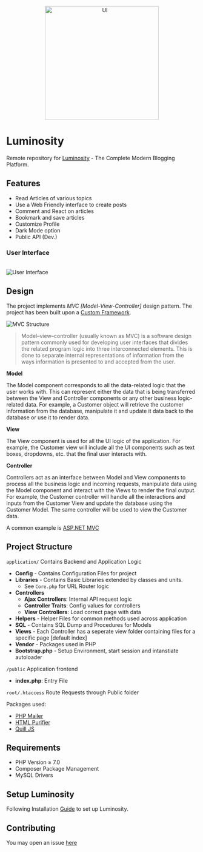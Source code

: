 <p align="center">
  <img src="https://res.cloudinary.com/cmd3bot/image/upload/v1624820642/Luminosity/183f875c4d964caa3fe6bc802d7d7f91.png" alt="UI" width='300'>
</p>

# Luminosity

Remote repository for [Luminosity](http://luminosity-dev.herokuapp.com/) - The Complete Modern Blogging Platform. <br>
  
## Features
  - Read Articles of various topics
  - Use a Web Friendly interface to create posts
  - Comment and React on articles
  - Bookmark and save articles 
  - Customize Profile
  - Dark Mode option
  - Public API (Dev.)
  
  
### User Interface
<br>
<img src="https://res.cloudinary.com/cmd3bot/image/upload/v1624821106/Luminosity/e1758d997027b68c2a640fb0c65b96c9.png" alt="User Interface">


## Design 

The project implements *MVC [Model-View-Controller]* design pattern. The project has been built upon a [Custom Framework](https://github.com/cmd3BOT/PHP-MVC-Framework). 

![MVC Structure](https://cdn.educba.com/academy/wp-content/uploads/2019/04/what-is-mvc-design-pattern.jpg)

> Model–view–controller (usually known as MVC) is a software design pattern commonly used for developing user interfaces that divides the related program logic into three interconnected elements. This is done to separate internal representations of information from the ways information is presented to and accepted from the user.

**Model**

The Model component corresponds to all the data-related logic that the user works with. This can represent either the data that is being transferred between the View and Controller components or any other business logic-related data. For example, a Customer object will retrieve the customer information from the database, manipulate it and update it data back to the database or use it to render data.

**View**

The View component is used for all the UI logic of the application. For example, the Customer view will include all the UI components such as text boxes, dropdowns, etc. that the final user interacts with.

**Controller**

Controllers act as an interface between Model and View components to process all the business logic and incoming requests, manipulate data using the Model component and interact with the Views to render the final output. For example, the Customer controller will handle all the interactions and inputs from the Customer View and update the database using the Customer Model. The same controller will be used to view the Customer data.

A common example is [ASP.NET MVC](https://dotnet.microsoft.com/apps/aspnet/mvc)

## Project Structure
  
``application/``
  Contains Backend and Application Logic
  - **Config** - Contains Configuration Files for project
  - **Libraries** - Contains Basic Libraries extended by classes and units.
    - See ``Core.php`` for URL Router logic
  - **Controllers**
    - **Ajax Controllers**: Internal API request logic
    - **Controller Traits**: Config values for controllers
    - **View Controllers**: Load correct page with data 
  - **Helpers** - Helper Files for common methods used across application
  - **SQL** - Contains SQL Dump and Procedures for Models
  - **Views** - Each Controller has a seperate view folder containing files for a specific page [default index]
  - **Vendor** - Packages used in PHP
  - **Bootstrap.php** - Setup Environment, start session and intanstiate autoloader

``/public``
  Application frontend
  - **index.php**: Entry File
 
 ``root/.htaccess``
  Route Requests through Public folder
  
 Packages used:
  - [PHP Mailer](https://github.com/PHPMailer/PHPMailer)
  - [HTML Purifier](https://github.com/ezyang/htmlpurifier)
  - [Quill JS](https://github.com/quilljs/quill)

 ## Requirements
  - PHP Version ≥ 7.0
  - Composer Package Management
  - MySQL Drivers
 
 ## Setup Luminosity 
 
 Following Installation [Guide](https://github.com/cmd3BOT/Luminosity/blob/main/INSTALLATION.md) to set up Luminosity.

## Contributing
  You may open an issue [here](https://github.com/cmd3BOT/Luminosity/issues)
